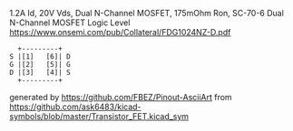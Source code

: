1.2A Id, 20V Vds, Dual N-Channel MOSFET, 175mOhm Ron, SC-70-6
Dual N-Channel MOSFET Logic Level
https://www.onsemi.com/pub/Collateral/FDG1024NZ-D.pdf


	  +---------+
	S |[1]   [6]| D
	G |[2]   [5]| G
	D |[3]   [4]| S
	  +---------+


generated by https://github.com/FBEZ/Pinout-AsciiArt from https://github.com/ask6483/kicad-symbols/blob/master/Transistor_FET.kicad_sym